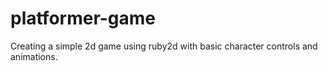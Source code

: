 # platformer-game

Creating a simple 2d game using ruby2d with basic character controls and animations.
